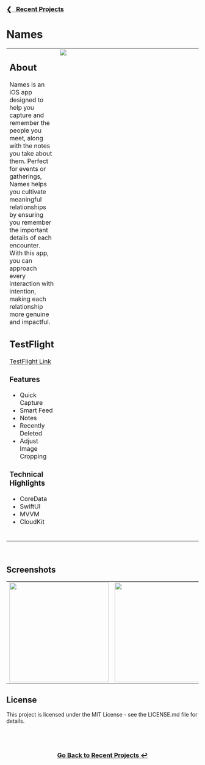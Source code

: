<h3><a href="https://github.com/ricardonovelot">❮‎‎‎ &nbsp; Recent Projects</a></h3>

<h1>Names</h1>

<table>
<tr>
<td valign="top">

<h2>About</h2>
<p>Names is an iOS app designed to help you capture and remember the people you meet, along with the notes you take about them. Perfect for events or gatherings, Names helps you cultivate meaningful relationships by ensuring you remember the important details of each encounter. With this app, you can approach every interaction with intention, making each relationship more genuine and impactful.</p>

<h2>TestFlight</h2>
<a href="https://testflight.apple.com/join/NuON0fEq">TestFlight Link</a>
<br>

<h3>Features</h3>
<ul>
<li>Quick Capture</li>
<li>Smart Feed</li>
<li>Notes</li>
<li>Recently Deleted</li>
<li>Adjust Image Cropping</li>
</ul>

<h3>Technical Highlights</h3>
<ul>
<li>CoreData</li>
<li>SwiftUI</li>
<li>MVVM</li>
<li>CloudKit</li>
</ul>
<br>

</td>
<td valign="top" width="500">
<img src="https://github.com/user-attachments/assets/3a4f9d10-0395-4a90-b206-b4af0f6c6f66" >
</td>
</tr>
</table>
<br>
<h2>Screenshots</h2>

<table align="center">
<tr>
<td valign="top">
  <img src="https://github.com/user-attachments/assets/f557ed8e-d5ab-40fa-8a7d-3dc41e8f5be6" width="260">
</td>

<td valign="top">
  <img src="https://github.com/user-attachments/assets/f6fd2fe2-59d5-4996-be56-68a80eb261a0" width="260">
</td>

<td valign="top">
  <img src="https://github.com/user-attachments/assets/9155d19f-5d4e-48ac-a674-297b9c786832" width="260">
</td>
  
</tr>
</table>

  
<h2>License</h2>
<p>This project is licensed under the MIT License - see the LICENSE.md file for details.</p>
<br>

<br>
<h3 align="center"><a href="https://github.com/ricardonovelot">Go Back to Recent Projects ↩</a></h3>
<br>

